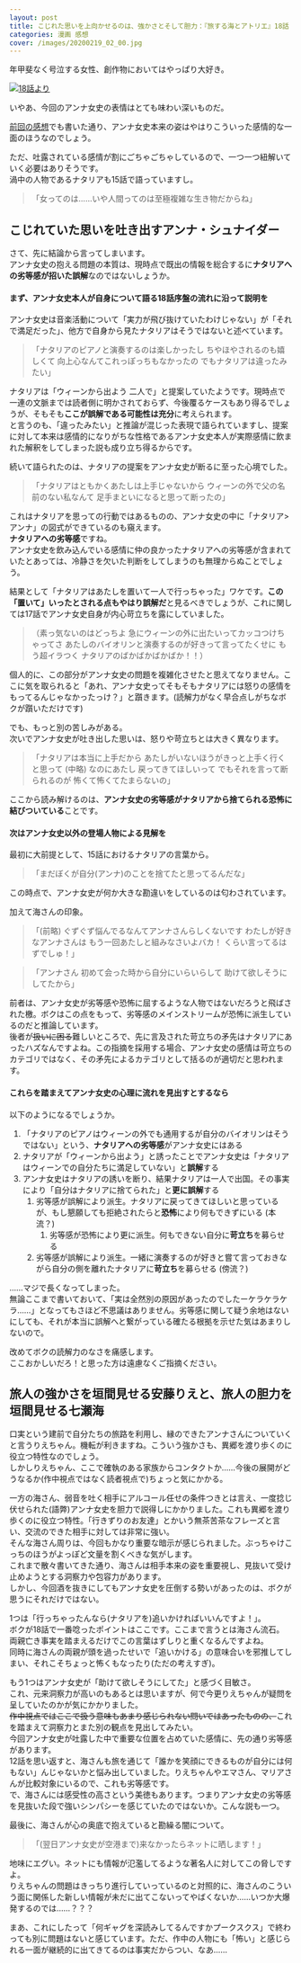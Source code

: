 ```yaml
---
layout: post
title: こじれた思いを上向かせるのは、強かさとそして胆力：『旅する海とアトリエ』18話
categories: 漫画 感想
cover: /images/20200219_02_00.jpg
---
```


年甲斐なく号泣する女性、創作物においてはやっぱり大好き。

[![18話より](/images/20200219_02_01.jpg "18話")](https://twitter.com/mangatimekirara/status/1229769688785117184)

いやあ、今回のアンナ女史の表情はとても味わい深いものだ。

[前回の感想](https://fse.tw/POjOcSN5)でも書いた通り、アンナ女史本来の姿はやはりこういった感情的な一面のほうなのでしょう。

ただ、吐露されている感情が割にごちゃごちゃしているので、一つ一つ紐解いていく必要はありそうです。  
渦中の人物であるナタリアも15話で語っていますし。

> 「女ってのは……いや人間ってのは至極複雑な生き物だからね」

## こじれていた思いを吐き出すアンナ・シュナイダー

さて、先に結論から言ってしまいます。  
アンナ女史の抱える問題の本質は、現時点で既出の情報を総合するに**ナタリアへの劣等感が招いた誤解**なのではないしょうか。

#### まず、アンナ女史本人が自身について語る18話序盤の流れに沿って説明を

アンナ女史は音楽活動について「実力が飛び抜けていたわけじゃない」が「それで満足だった」、他方で自身から見たナタリアはそうではないと述べています。

> 「ナタリアのピアノと演奏するのは楽しかったし ちやほやされるのも嬉しくて 向上心なんてこれっぽっちもなかったの でもナタリアは違ったみたい」

ナタリアは「ウィーンから出よう 二人で」と提案していたようです。現時点で一連の文脈までは読者側に明かされておらず、今後覆るケースもあり得るでしょうが、そもそも**ここが誤解である可能性は充分**に考えられます。  
と言うのも、「違ったみたい」と推論が混じった表現で語られていますし、提案に対して本来は感情的になりがちな性格であるアンナ女史本人が実際感情に飲まれた解釈をしてしまった説も成り立ち得るからです。

続いて語られたのは、ナタリアの提案をアンナ女史が断るに至った心境でした。

> 「ナタリアはともかくあたしは上手じゃないから ウィーンの外で父の名前のない私なんて 足手まといになると思って断ったの」

これはナタリアを思っての行動ではあるものの、アンナ女史の中に「ナタリア>アンナ」の図式ができているのも窺えます。  
**ナタリアへの劣等感**ですね。  
アンナ女史を飲み込んでいる感情に仲の良かったナタリアへの劣等感が含まれていたとあっては、冷静さを欠いた判断をしてしまうのも無理からぬことでしょう。

結果として「ナタリアはあたしを置いて一人で行っちゃった」ワケです。**この「置いて」いったとされる点もやはり誤解だ**と見るべきでしょうが、これに関しては17話でアンナ女史自身が内心苛立ちを露にしていました。

> （素っ気ないのはどっちよ 急にウィーンの外に出たいってカッコつけちゃってさ あたしのバイオリンと演奏するのが好きって言ってたくせに もう超イラつく ナタリアのばかばかばかばか！！）

個人的に、この部分がアンナ女史の問題を複雑化させたと思えてなりません。ここに気を取られると「あれ、アンナ女史ってそもそもナタリアには怒りの感情をもってるんじゃなかったっけ？」と躓きます。(読解力がなく早合点しがちなボクが躓いただけです)

でも、もっと別の苦しみがある。  
次いでアンナ女史が吐き出した思いは、怒りや苛立ちとは大きく異なります。

> 「ナタリアは本当に上手だから あたしがいないほうがきっと上手く行くと思って (中略) なのにあたし 戻ってきてほしいって でもそれを言って断られるのが 怖くて怖くてたまらないの」

ここから読み解けるのは、**アンナ女史の劣等感がナタリアから捨てられる恐怖に結びついている**ことです。

#### 次はアンナ女史以外の登場人物による見解を

最初に大前提として、15話におけるナタリアの言葉から。

> 「まだぼくが自分(アンナ)のことを捨てたと思ってるんだな」

この時点で、アンナ女史が何か大きな勘違いをしているのは匂わされています。

加えて海さんの印象。

> 「(前略) ぐずぐず悩んでるなんてアンナさんらしくないです わたしが好きなアンナさんは もう一回あたしと組みなさいよバカ！ くらい言ってるはずでしゅ！」

> 「アンナさん 初めて会った時から自分にいらいらして 助けて欲しそうにしてたから」

前者は、アンナ女史が劣等感や恐怖に屈するような人物ではないだろうと飛ばされた檄。ボクはこの点をもって、劣等感のメインストリームが恐怖に派生しているのだと推論しています。  
後者が~~扱いに困る~~難しいところで、先に言及された苛立ちの矛先はナタリアにあったハズなんですよね。この指摘を採用する場合、アンナ女史の感情は苛立ちのカテゴリではなく、その矛先によるカテゴリとして括るのが適切だと思われます。

#### これらを踏まえてアンナ女史の心理に流れを見出すとするなら

以下のようになるでしょうか。

1. 「ナタリアのピアノはウィーンの外でも通用するが自分のバイオリンはそうではない」という、**ナタリアへの劣等感**がアンナ女史にはある  
1. ナタリアが「ウィーンから出よう」と誘ったことでアンナ女史は「ナタリアはウィーンでの自分たちに満足していない」と**誤解**する  
1. アンナ女史はナタリアの誘いを断り、結果ナタリアは一人で出国。その事実により「自分はナタリアに捨てられた」と**更に誤解**する  
    1. 劣等感が誤解により派生。ナタリアに戻ってきてほしいと思っているが、もし懇願しても拒絶されたらと**恐怖**により何もできずにいる (本流？)  
         1. 劣等感が恐怖により更に派生。何もできない自分に**苛立ち**を募らせる  
    1. 劣等感が誤解により派生。一緒に演奏するのが好きと嘗て言っておきながら自分の側を離れたナタリアに**苛立ち**を募らせる (傍流？)  

……マジで長くなってしまった。  
無論ここまで書いておいて、「実は全然別の原因があったのでしたーケラケラケラ……」となってもさほど不思議はありません。劣等感に関して疑う余地はないにしても、それが本当に誤解へと繋がっている確たる根拠を示せた気はあまりしないので。  

改めてボクの読解力のなさを痛感します。  
ここおかしいだろ！と思った方は遠慮なくご指摘ください。

## 旅人の強かさを垣間見せる安藤りえと、旅人の胆力を垣間見せる七瀬海

口実という建前で自分たちの旅路を利用し、縁のできたアンナさんについていくと言うりえちゃん。機転が利きますね。こういう強かさも、異郷を渡り歩くのに役立つ特性なのでしょう。  
しかしりえちゃん、ここで確執のある家族からコンタクトか……今後の展開がどうなるか(作中視点ではなく読者視点で)ちょっと気にかかる。

一方の海さん、弱音を吐く相手にアルコール任せの条件つきとは言え、一度捻じ伏せられた(語弊)アンナ女史を胆力で説得しにかかりました。これも異郷を渡り歩くのに役立つ特性。「行きずりのお友達」とかいう無茶苦茶なフレーズと言い、交流のできた相手に対しては非常に強い。  
そんな海さん周りは、今回もかなり重要な暗示が感じられました。ぶっちゃけこっちのほうがよっぽど文量を割くべきな気がします。  
これまで散々書いてきた通り、海さんは相手本来の姿を重要視し、見抜いて受け止めようとする洞察力や包容力があります。  
しかし、今回酒を抜きにしてもアンナ女史を圧倒する勢いがあったのは、ボクが思うにそれだけではない。

1つは「行っちゃったんなら(ナタリアを)追いかければいいんですよ！」。  
ボクが18話で一番唸ったポイントはここです。ここまで言うとは海さん流石。  
両親亡き事実を踏まえるだけでこの言葉はずしりと重くなるんですよね。  
同時に海さんの両親が頭を過ったせいで「追いかける」の意味合いを邪推してしまい、それこそちょっと怖くもなったり(ただの考えすぎ)。

もう1つはアンナ女史が「助けて欲しそうにしてた」と感づく目敏さ。  
これ、元来洞察力が高いのもあるとは思いますが、何で今更りえちゃんが疑問を呈していたのかが気にかかりました。  
~~作中視点ではここで扱う意味もあまり感じられない問いではあったものの、~~これを踏まえて洞察力とまた別の観点を見出してみたい。  
今回アンナ女史が吐露した中で重要な位置を占めていた感情に、先の通り劣等感があります。  
12話を思い返すと、海さんも旅を通じて「誰かを笑顔にできるものが自分には何もない」んじゃないかと悩み出していました。りえちゃんやエマさん、マリアさんが比較対象にいるので、これも劣等感です。  
で、海さんには感受性の高さという美徳もあります。つまりアンナ女史の劣等感を見抜いた段で強いシンパシーを感じていたのではないか。こんな説も一つ。

最後に、海さんが心の奥底で抱えていると勘繰る闇について。

>「(翌日アンナ女史が空港まで)来なかったらネットに晒します！」

地味にエグい。ネットにも情報が氾濫してるような著名人に対してこの脅しですよ。  
りえちゃんの問題はきっちり進行していっているのと対照的に、海さんのこういう面に関係した新しい情報が未だに出てこないってやばくないか……いつか大爆発するのでは……？？？

まあ、これにしたって「何ギャグを深読みしてるんですかプークスクス」で終わっても別に問題はないと感じています。ただ、作中の人物にも「怖い」と感じられる一面が継続的に出てきてるのは事実だからつい、なあ……
